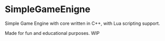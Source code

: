 # SimpleGameEnigne
Simple Game Engine with core written in C++, with Lua scripting support.

Made for fun and educational purposes.
WIP
